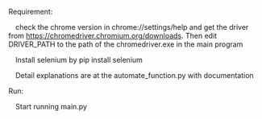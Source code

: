Requirement:

&emsp;check the chrome version in chrome://settings/help and get the driver from https://chromedriver.chromium.org/downloads. Then edit &emsp; DRIVER_PATH to the path of the chromedriver.exe in the main program

&emsp;Install selenium by pip install selenium

&emsp;Detail explanations are at the automate_function.py with documentation

Run:

&emsp;Start running main.py
